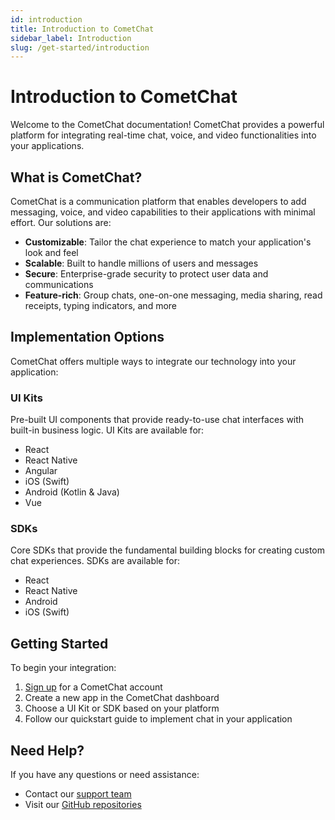 ```yaml
---
id: introduction
title: Introduction to CometChat
sidebar_label: Introduction
slug: /get-started/introduction
---
```


# Introduction to CometChat

Welcome to the CometChat documentation! CometChat provides a powerful platform for integrating real-time chat, voice, and video functionalities into your applications.

## What is CometChat?

CometChat is a communication platform that enables developers to add messaging, voice, and video capabilities to their applications with minimal effort. Our solutions are:

- **Customizable**: Tailor the chat experience to match your application's look and feel
- **Scalable**: Built to handle millions of users and messages
- **Secure**: Enterprise-grade security to protect user data and communications
- **Feature-rich**: Group chats, one-on-one messaging, media sharing, read receipts, typing indicators, and more

## Implementation Options

CometChat offers multiple ways to integrate our technology into your application:

### UI Kits

Pre-built UI components that provide ready-to-use chat interfaces with built-in business logic. UI Kits are available for:

- React
- React Native
- Angular
- iOS (Swift)
- Android (Kotlin & Java)
- Vue

### SDKs

Core SDKs that provide the fundamental building blocks for creating custom chat experiences. SDKs are available for:

- React
- React Native
- Android
- iOS (Swift)

## Getting Started

To begin your integration:

1. [Sign up](https://app.cometchat.com/signup) for a CometChat account
2. Create a new app in the CometChat dashboard
3. Choose a UI Kit or SDK based on your platform
4. Follow our quickstart guide to implement chat in your application

## Need Help?

If you have any questions or need assistance:


- Contact our [support team](https://cometchat.com/support)
- Visit our [GitHub repositories](https://github.com/cometchat-pro)
